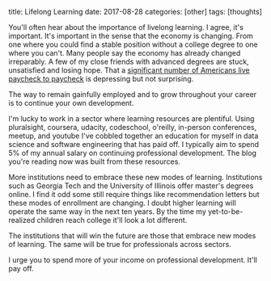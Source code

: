 title: Lifelong Learning
date: 2017-08-28
categories: [other]
tags: [thoughts]

You'll often hear about the importance of livelong learning. I agree, it's important. It's important in the sense that the economy is changing. From one where you could find a stable position without a college degree to one where you can't. Many people say the economy has already changed irreparably. A few of my close friends with advanced degrees are stuck, unsatisfied and losing hope. That a [significant number of Americans live paycheck to paycheck][1] is depressing but not surprising.

The way to remain gainfully employed and to grow throughout your career is to continue your own development.

I'm lucky to work in a sector where learning resources are plentiful. Using pluralsight, coursera, udacity, codeschool, o'reilly, in-person conferences, meetup, and youtube I've cobbled together an education for myself in data science and software engineering that has paid off. I typically aim to spend 5% of my annual salary on continuing professional development. The blog you're reading now was built from these resources.

More institutions need to embrace these new modes of learning. Institutions such as Georgia Tech and the University of Illinois offer master's degrees online. I find it odd some still require things like recommendation letters  but these modes of enrollment are changing. I doubt higher learning will operate the same way in the next ten years. By the time my yet-to-be-realized children reach college it'll look a lot different.

The institutions that will win the future are those that embrace new modes of learning. The same will be true for professionals across sectors.

I urge you to spend more of your income on professional development. It'll pay off.

[1]: https://www.cnbc.com/2017/08/24/most-americans-live-paycheck-to-paycheck.html



